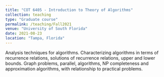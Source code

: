 ```yaml
---
title: "COT 6405 - Introduction to Theory of Algorithms"
collection: teaching
type: "Graduate course"
permalink: /teaching/Fall2021
venue: "University of South Florida"
date: 2021-08-23
location: "Tampa, Florida"
---
```


Analysis techniques for algorithms. Characterizing algorithms in terms of recurrence relations, solutions of recurrence relations, upper and lower bounds. Graph problems, parallel, algorithms, NP completeness and approximation algorithms, with relationship to practical problems.
